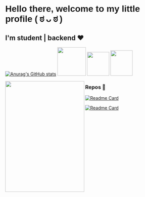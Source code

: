 <h1 style="font-family:sans-serif">Hello there, welcome to my little profile ( ಠ ᴗ ಠ )</h1>

<h2>I'm student | backend ♥ </h2>

[![Anurag's GitHub stats](https://github-readme-stats.vercel.app/api?username=JBunCE&theme=blue-green&show_icons=true)](https://github.com/JBunCE)
<img src="https://user-images.githubusercontent.com/62081821/215634596-2c7c1ebe-7823-404d-b4c0-8e483291c32b.jpg" height="90" width="90"/> 
<img src="https://github.com/JBunCE/JBunCE/assets/62081821/cef246a6-9863-4906-a9ce-ab23ab8f96e7"  height="75" width="70"/>
<img src="https://github.com/JBunCE/JBunCE/assets/62081821/e542717b-ff9d-49f4-9527-f81642cf6ba2"  height="80" width="70"/>



<img src="https://user-images.githubusercontent.com/62081821/182004281-0d4687eb-be94-4118-913b-1ed19c955649.png" align="left" height="350" width="250"/>

### Repos 🐇

[![Readme Card](https://github-readme-stats.vercel.app/api/pin/?username=JBunCE&repo=baap-CLI&theme=blue-green)](https://github.com/JBunCE/baap-CLI)

[![Readme Card](https://github-readme-stats.vercel.app/api/pin/?username=JBunCE&repo=statistics-program&theme=blue-green)](https://github.com/JBunCE/statistics-program)

<!--
 ### A little project with JS/API-REST and some of Electron
[![Readme Card](https://github-readme-stats.vercel.app/api/pin/?username=srsalchicha&repo=Comanayer-State&theme=blue-green)](https://github.com/SrSalchicha/Comanayer-State)
 My apps for W11 on C#: CommingSoon -->

<!--
**SrSalchicha/SrSalchicha** is a ✨ _special_ ✨ repository because its `README.md` (this file) appears on your GitHub profile.

Here are some ideas to get you started:

- 🔭 I’m currently working on ...
- 🌱 I’m currently learning ...
- 👯 I’m looking to collaborate on ...
- 🤔 I’m looking for help with ...
- 💬 Ask me about ...
- 📫 How to reach me: ...
- 😄 Pronouns: ...
- ⚡ Fun fact: ...
-->
